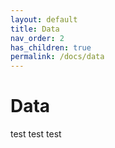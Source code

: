 ```yaml
---
layout: default
title: Data
nav_order: 2
has_children: true
permalink: /docs/data
---
```


# Data

test test test
